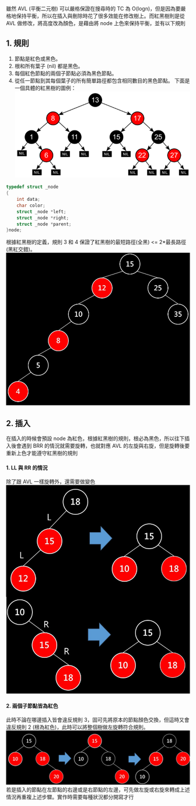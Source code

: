 雖然 AVL (平衡二元樹) 可以嚴格保證在搜尋時的 TC 為 O(logn)，但是因為要嚴格地保持平衡，所以在插入與刪除時花了很多效能在修改樹上。而紅黑樹則是從 AVL 做修改，將高度改為顏色，是藉由將 node 上色來保持平衡，並有以下規則 

## 1. 規則
1. 節點是紅色或黑色。
2. 根和所有葉子 (nil) 都是黑色。
3. 每個紅色節點的兩個子節點必須為黑色節點。
4. 從任一節點到其每個葉子的所有簡單路徑都包含相同數目的黑色節點。
下面是一個具體的紅黑樹的圖例：
![1 RB TREE](https://github.com/JrPhy/DS-AL/blob/master/pic/RBTREE.png)
```C
typedef struct _node
{
    int data;
    char color;
    struct _node *left;
    struct _node *right;
    struct _node *parent;
}node;
```
根據紅黑樹的定義，規則 3 和 4 保證了紅黑樹的最短路徑(全黑) <= 2*最長路徑(黑紅交錯)。
![1 RB TREE](https://github.com/JrPhy/DS-AL/blob/master/pic/RBTREE_max_length.jpg)

## 2. 插入
在插入的時候會預設 node 為紅色，根據紅黑樹的規則，根必為黑色，所以往下插入後會遇到 BRR 的情況就需要旋轉，也就對應 AVL 的左旋與右旋，但是旋轉後要重新上色才能遵守紅黑樹的規則
#### 1. LL 與 RR 的情況
除了跟 AVL 一樣旋轉外，還需要做變色
![1 RB TREE](https://github.com/JrPhy/DS-AL/blob/master/pic/RBTREE_LLRR.jpg)
#### 2. 兩個子節點皆為紅色
此時不論在哪邊插入皆會違反規則 3，固可先將原本的節點顏色交換，但這時又會違反規則 2 (根為紅色)，此時可以將整個樹做左旋轉符合規則。
![1 RBTREE_RBRR](https://github.com/JrPhy/DS-AL/blob/master/pic/RBTREE_RBRR.jpg)
若是插入的節點在左節點的右邊或是右節點的左邊，可先做左旋或右旋來轉成上述情況再重複上述步驟。實作時需要每種狀況都分開寫才行



